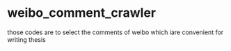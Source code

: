 # weibo_comment_crawler
those codes are to select  the comments of weibo which iare convenient for writing thesis
